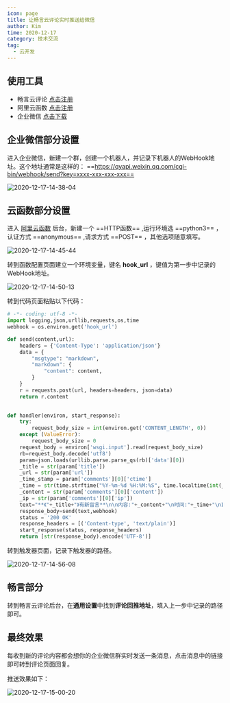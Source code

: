 ```yaml
---
icon: page
title: 让畅言云评论实时推送给微信
author: Kim
time: 2020-12-17
category: 技术交流
tag:
  - 云开发
---
```


## 使用工具

- 畅言云评论 [点击注册](https://changyan.kuaizhan.com/)
- 阿里云函数 [点击注册](https://www.aliyun.com/product/fc?source=5176.11533457&userCode=ixqnlu7p)
- 企业微信 [点击下载](https://work.weixin.qq.com/)

## 企业微信部分设置

进入企业微信，新建一个群，创建一个机器人，并记录下机器人的WebHook地址。这个地址通常是这样的： ==https://qyapi.weixin.qq.com/cgi-bin/webhook/send?key=xxxx-xxx-xxx-xxx==

![2020-12-17-14-38-04](https://oss.starchina.top/imgs/2020-12-17-14-38-04_59f7669c.png)

## 云函数部分设置

进入 [阿里云函数](https://www.aliyun.com/product/fc?source=5176.11533457&userCode=ixqnlu7p) 后台，新建一个 ==HTTP函数== ,运行环境选 ==python3== ，认证方式 ==anonymous== ,请求方式 ==POST== ，其他选项随意填写。

![2020-12-17-14-45-44](https://oss.starchina.top/imgs/2020-12-17-14-45-44_637224c0.png)

转到函数配置页面建立一个环境变量，键名 **hook_url** ，键值为第一步中记录的WebHook地址。

![2020-12-17-14-50-13](https://oss.starchina.top/imgs/2020-12-17-14-50-13_2bcf29f5.png)

转到代码页面粘贴以下代码：
```python
# -*- coding: utf-8 -*-
import logging,json,urllib,requests,os,time
webhook = os.environ.get('hook_url')

def send(content,url): 
    headers = {'Content-Type': 'application/json'}    
    data = {
        "msgtype": "markdown",
        "markdown": {
            "content": content,
        }
    }
    r = requests.post(url, headers=headers, json=data)
    return r.content

    
def handler(environ, start_response):
    try:        
        request_body_size = int(environ.get('CONTENT_LENGTH', 0))    
    except (ValueError):        
        request_body_size = 0   
    request_body = environ['wsgi.input'].read(request_body_size)
    rb=request_body.decode('utf8')
    param=json.loads(urllib.parse.parse_qs(rb)['data'][0])
    _title = str(param['title'])
    _url = str(param['url'])
    _time_stamp = param['comments'][0]['ctime']
    _time = str(time.strftime("%Y-%m-%d %H:%M:%S", time.localtime(int(_time_stamp)/1000)))
    _content = str(param['comments'][0]['content'])
    _ip = str(param['comments'][0]['ip'])
    text="**《"+_title+"》有新留言**\n\n内容:"+_content+"\n时间:"+_time+"\nIP:"+_ip+"\n[点击查看]("+_url+")"
    response_body=send(text,webhook)
    status = '200 OK'
    response_headers = [('Content-type', 'text/plain')]
    start_response(status, response_headers)
    return [str(response_body).encode('UTF-8')]
```

转到触发器页面，记录下触发器的路径。

![2020-12-17-14-56-08](https://oss.starchina.top/imgs/2020-12-17-14-56-08_b62a797c.png)

## 畅言部分

转到畅言云评论后台，在**通用设置**中找到**评论回推地址**，填入上一步中记录的路径即可。

## 最终效果

每收到新的评论内容都会想你的企业微信群实时发送一条消息，点击消息中的链接即可转到评论页面回复。

推送效果如下：

![2020-12-17-15-00-20](https://oss.starchina.top/imgs/2020-12-17-15-00-20_5246a2f3.png)

